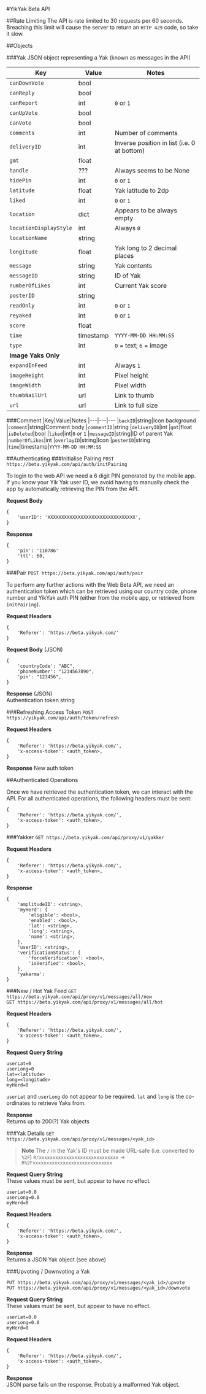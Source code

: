 #YikYak Beta API

##Rate Limiting
The API is rate limited to 30 requests per 60 seconds. Breaching this limit will cause the server to return an `HTTP 429` code, so take it slow.

##Objects


###Yak
JSON object representing a Yak (known as messages in the API)

|Key|Value|Notes
|---|---|---
|`canDownVote`|bool
|`canReply`|bool|
|`canReport`|int|`0` or `1`
|`canUpVote`|bool
|`canVote`|bool
|`comments`|int|Number of comments
|`deliveryID`|int|Inverse position in list (i.e. 0 at bottom)
|`gmt`|float
|`handle`|???|Always seems to be None
|`hidePin`|int|`0` or `1`
|`latitude`|float|Yak latitude to 2dp
|`liked`|int|`0` or `1`
|`location`|dict|Appears to be always empty
|`locationDisplayStyle`|int|Always `0`
|`locationName`|string
|`longitude`|float|Yak long to 2 decimal places
|`message`|string|Yak contents
|`messageID`|string|ID of Yak
|`numberOfLikes`|int|Current Yak score
|`posterID`|string|
|`readOnly`|int|`0` or `1`
|`reyaked`|int|`0` or `1`
|`score`|float
|`time`|timestamp|`YYYY-MM-DD HH:MM:SS`
|`type`|int|`0` = text; `6` = image
|**Image Yaks Only**
|`expandInFeed`|int|Always `1`
|`imageHeight`|int|Pixel height
|`imageWidth`|int|Pixel width
|`thumbNailUrl`|url|Link to thumb
|`url`|url|Link to full size

###Comment
|Key|Value|Notes
|---|---|---
|`backID`|string|Icon background
|`comment`|string|Comment body
|`commentID`|string
|`deliveryID`|int
|`gmt`|float
|`isDeleted`|bool
|`liked`|int|`0` or `1`
|`messageID`|string|ID of parent Yak
|`numberOfLikes`|int
|`overlayID`|string|Icon
|`posterID`|string
|`time`|timestamp|`YYYY-MM-DD HH:MM:SS`

##Authenticating
###Initialise Pairing
`POST https://beta.yikyak.com/api/auth/initPairing`

To login to the web API we need a 6 digit PIN generated by the mobile app. If you know your Yik Yak user ID, we avoid having to manually check the app by automatically retrieving the PIN from the API.

**Request Body**
```
{
    'userID': 'XXXXXXXXXXXXXXXXXXXXXXXXXXXXXXXX',
}
```

**Response**
```
{
    'pin': '110786'
    'ttl': 60,
}
```

###Pair
`POST https://beta.yikyak.com/api/auth/pair`  

To perform any further actions with the Web Beta API, we need an authentication token which can be retrieved using our country code, phone number and YikYak auth PIN (either from the mobile app, or retrieved from `initPairing`).

**Request Headers**  
```
{
    'Referer': 'https://beta.yikyak.com/'
}
```

**Request Body** (JSON)  
```
{
    'countryCode': "ABC",
    'phoneNumber': "1234567890",
    'pin': "123456",
}
```

**Response** (JSON)  
Authentication token string

###Refreshing Access Token
`POST https://yikyak.com/api/auth/token/refresh`

**Request Headers**
```
{
    'Referer': 'https://beta.yikyak.com/',
    'x-access-token': <auth_token>,
}
```

**Response**
New auth token

##Authenticated Operations

Once we have retrieved the authentication token, we can interact with the API. For all authenticated operations, the following headers must be sent:

```
{
    'Referer': 'https://beta.yikyak.com/',
    'x-access-token': <auth_token>,
}
```
 


###Yakker
`GET https://beta.yikyak.com/api/proxy/v1/yakker`  

**Request Headers**
```
{
    'Referer': 'https://beta.yikyak.com/',
    'x-access-token': <auth_token>,
}
```

**Response**
```
{
    'amplitudeID': <string>,
    'myHerd': {
        'eligible': <bool>,
        'enabled': <bool>,
        'lat': <string>,
        'long': <string>,
        'name': <string>,
    },
    'userID': <string>,
    'verificationStatus': {
        'forceVerification': <bool>,
        'isVerified': <bool>,
    },
    'yakarma': 
}
```


###New / Hot Yak Feed
`GET https://beta.yikyak.com/api/proxy/v1/messages/all/new`  
`GET https://beta.yikyak.com/api/proxy/v1/messages/all/hot`  

**Request Headers**
```
{
    'Referer': 'https://beta.yikyak.com/',
    'x-access-token': <auth_token>,
}
```

**Request Query String**
```
userLat=0
userLong=0
lat=<latitude>
long=<longitude>
myHerd=0
```

`userLat` and `userLong` do not appear to be required. `lat` and `long` is the co-ordinates to retrieve Yaks from.

**Response**  
Returns up to 200(?) Yak objects

###Yak Details
`GET https://beta.yikyak.com/api/proxy/v1/messages/<yak_id>`

> **Note**
> The `/` in the Yak's ID must be made URL-safe (i.e. converted to `%2F`)
> `R/xxxxxxxxxxxxxxxxxxxxxxxxxxxxx` → `R%2Fxxxxxxxxxxxxxxxxxxxxxxxxxxxxx`

**Request Query String**  
These values must be sent, but appear to have no effect.  
```
userLat=0.0
userLong=0.0
myHerd=0
```

**Request Headers**  
```
{
    'Referer': 'https://beta.yikyak.com/',
    'x-access-token': <auth_token>,
}
```

**Response**  
Returns a JSON Yak object (see above)


###Upvoting / Downvoting a Yak

`PUT https://beta.yikyak.com/api/proxy/v1/messages/<yak_id>/upvote`  
`PUT https://beta.yikyak.com/api/proxy/v1/messages/<yak_id>/downvote`  

**Request Query String**  
These values must be sent, but appear to have no effect.  
```
userLat=0.0
userLong=0.0
myHerd=0
```

**Request Headers**  
```
{
    'Referer': 'https://beta.yikyak.com/',
    'x-access-token': <auth_token>,
}
```

**Response**  
JSON parse fails on the response. Probably a malformed Yak object.
